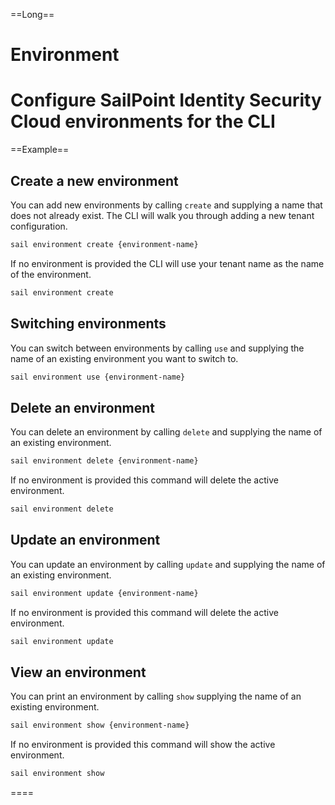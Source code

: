 ==Long==
# Environment

Configure SailPoint Identity Security Cloud environments for the CLI
====

==Example==
## Create a new environment

You can add new environments by calling `create` and supplying a name that does not already exist. The CLI will walk you through adding a new tenant configuration.

```bash
sail environment create {environment-name}
```

If no environment is provided the CLI will use your tenant name as the name of the environment.

```bash
sail environment create
```

## Switching environments

You can switch between environments by calling `use` and supplying the name of an existing environment you want to switch to.

```bash
sail environment use {environment-name}
```  

## Delete an environment

You can delete an environment by calling `delete` and supplying the name of an existing environment.

```bash
sail environment delete {environment-name}
```

If no environment is provided this command will delete the active environment.

```bash
sail environment delete
```

## Update an environment

You can update an environment by calling `update` and supplying the name of an existing environment.

```bash
sail environment update {environment-name}
```

If no environment is provided this command will delete the active environment.

```bash
sail environment update
```

## View an environment

You can print an environment by calling `show` supplying the name of an existing environment.

```bash
sail environment show {environment-name}
```

If no environment is provided this command will show the active environment.

```bash
sail environment show
```

====
